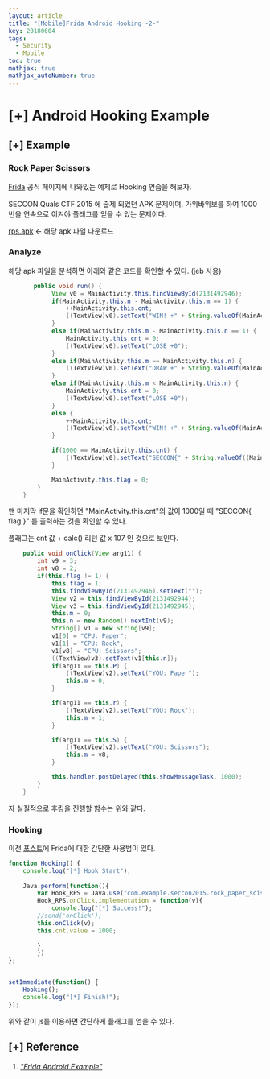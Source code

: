 ```yaml
---
layout: article
title: "[Mobile]Frida Android Hooking -2-"
key: 20180604
tags:
  - Security
  - Mobile
toc: true
mathjax: true
mathjax_autoNumber: true
---
```


# [+] Android Hooking Example

<!--more-->

## [+] Example

### Rock Paper Scissors

<a href="https://www.frida.re/docs/examples/android/">Frida</a> 공식 페이지에 나와있는 예제로 Hooking 연습을 해보자.

SECCON Quals CTF 2015 에 출제 되었던 APK 문제이며, 가위바위보를 하여 1000번을 연속으로 이겨야 플래그를 얻을 수 있는 문제이다.

<a href="https://github.com/ctfs/write-ups-2015/tree/master/seccon-quals-ctf-2015/binary/reverse-engineering-android-apk-1">rps.apk</a> <- 해당 apk 파일 다운로드



### Analyze

해당 apk 파일을 분석하면 아래와 같은 코드를 확인할 수 있다. (jeb 사용)

```java
       public void run() {
            View v0 = MainActivity.this.findViewById(2131492946);
            if(MainActivity.this.n - MainActivity.this.m == 1) {
                ++MainActivity.this.cnt;
                ((TextView)v0).setText("WIN! +" + String.valueOf(MainActivity.this.cnt));
            }
            else if(MainActivity.this.m - MainActivity.this.n == 1) {
                MainActivity.this.cnt = 0;
                ((TextView)v0).setText("LOSE +0");
            }
            else if(MainActivity.this.m == MainActivity.this.n) {
                ((TextView)v0).setText("DRAW +" + String.valueOf(MainActivity.this.cnt));
            }
            else if(MainActivity.this.m < MainActivity.this.n) {
                MainActivity.this.cnt = 0;
                ((TextView)v0).setText("LOSE +0");
            }
            else {
                ++MainActivity.this.cnt;
                ((TextView)v0).setText("WIN! +" + String.valueOf(MainActivity.this.cnt));
            }

            if(1000 == MainActivity.this.cnt) {
                ((TextView)v0).setText("SECCON{" + String.valueOf((MainActivity.this.cnt + MainActivity.this.calc()) * 107) + "}");
            }

            MainActivity.this.flag = 0;
        }
    }
```

맨 마지막 if문을 확인하면 "MainActivity.this.cnt"의 값이 1000일 때 "SECCON{ flag }" 를 출력하는 것을 확인할 수 있다.

플래그는 cnt 값 + calc() 리턴 값 x 107 인 것으로 보인다.

```java
    public void onClick(View arg11) {
        int v9 = 3;
        int v8 = 2;
        if(this.flag != 1) {
            this.flag = 1;
            this.findViewById(2131492946).setText("");
            View v2 = this.findViewById(2131492944);
            View v3 = this.findViewById(2131492945);
            this.m = 0;
            this.n = new Random().nextInt(v9);
            String[] v1 = new String[v9];
            v1[0] = "CPU: Paper";
            v1[1] = "CPU: Rock";
            v1[v8] = "CPU: Scissors";
            ((TextView)v3).setText(v1[this.n]);
            if(arg11 == this.P) {
                ((TextView)v2).setText("YOU: Paper");
                this.m = 0;
            }

            if(arg11 == this.r) {
                ((TextView)v2).setText("YOU: Rock");
                this.m = 1;
            }

            if(arg11 == this.S) {
                ((TextView)v2).setText("YOU: Scissors");
                this.m = v8;
            }

            this.handler.postDelayed(this.showMessageTask, 1000);
        }
    }
```

자 실질적으로 후킹을 진행할 함수는 위와 같다.



### Hooking

이전 <a href="https://shhoya.github.io/2018/06/04/frida-android.html">포스트</a>에 Frida에 대한 간단한 사용법이 있다.

```javascript
function Hooking() {
	console.log("[*] Hook Start");
	
	Java.perform(function(){
		var Hook_RPS = Java.use("com.example.seccon2015.rock_paper_scissors.MainActivity");
		Hook_RPS.onClick.implementation = function(v){	
			console.log("[*] Success!");
        //send('onClick');
        this.onClick(v);
        this.cnt.value = 1000;
			
		}
		})
};


setImmediate(function() {
	Hooking();
	console.log("[*] Finish!");
});
```

위와 같이 js를 이용하면 간단하게 플래그를 얻을 수 있다.

## [+] Reference

1. <a href="https://www.frida.re/docs/examples/android/">*"Frida Android Example"*</a>